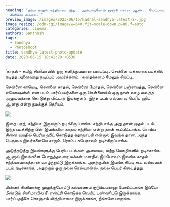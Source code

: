 ```yaml
---
heading: "நம்ம காதல் சந்தியாவா இது.. அம்மாடியோவ் மூஞ்சி என்ன ஆச்சு.. லேட்டஸ்ட்
  கிளிக்ஸ் வைரல். "
preview_image: /images/2023/06/15/kadhal-sandhya-latest-2-.jpg
image_resize: /cdn-cgi/image/w=640,fit=scale-down,q=80,f=auto
categories: cinema
authors: Santhosh
tags:
  - Sandhya
  - Photoshoot
title: sandhya-latest-photo-update
date: 2023-06-15 18:41:20 +0530
---
```

‘காதல் - தமிழ் சினிமாவில் ஒரு தனித்துவமான படைப்பு..  சென்னை மக்களாக படத்தில் நடித்த அனைவரது நடிப்பும் அமர்க்களம்.. 
கதைக்களம் மேலும் சிறப்பு.. 

சென்னை  காமெடி,
சென்னை காதல்,
சென்னை மோதல், 
சென்னை பஞ்சாயத்து,
சென்னை எமோஷன்ஸ்
என படம் பார்ப்பவர்களை  ஒரு சென்னையில் ஒரு நாள் வாழ வைத்த அனுபவத்தை கொடுத்து விட்டார் இயக்குனர். இந்த படம் எவ்வளவு பெரிய ஹிட் ஆனது என்று நமக்குத் தெரியும். 

![](/images/2023/06/15/kadhal-sandhya-latest-3-.jpg)

இதை பரத், சந்தியா இருவரும் நடிச்சிருப்பாங்க. சந்தியாக்கு அது தான் முதல் படம். இந்த படத்திற்கு பின் இவங்களை காதல் சந்தியா என்று தான் கூப்பிட்டாங்க. ரொம்ப சின்ன வயதில் பெரிய ஹிட் கொடுத்த கதாநாயகி என்றால் இவங்க தான். அந்த பெருமை இவர்களையே சாரும். ரொம்ப சுபேராவும் நடிச்சிருப்பாங்க. 

அடுத்தடுத்து இவங்களுக்கு பெரிய படங்கள் அமையல, மற்ற மொழிகளில் நடிச்சாங்க. ஆனால் இவங்களை பொறுத்தவரை மக்கள் மனதில் இப்போவும் இவங்க காதல் சந்தியாவாகத்தான் வாழ்ந்துட்டு இருக்காங்க. அதற்குபின் இவங்க சிம்பு கூட வல்லவன் படம் நடிச்சாங்க, அதற்கும் ஒரு நல்ல ரெஸ்பான்ஸ். நல்ல பெயர் கிடைத்தது. 

![](/images/2023/06/15/kadhal-sandhya-latest-1-.jpg)

பின்னர் சினிமாக்கு முழுக்குபோட்டு கல்யாணம் குடும்பம்ன்னு போய்ட்டாங்க இப்போ மீண்டும் சினிமாவில் ரீ-என்ட்ரி கொடுக்க வெயிட் பண்ணிட்டு இருக்காங்க. பார்ப்பதற்கே கொஞ்சம் வித்தியாசமா இருக்காங்க, நீங்களே பாருங்க.